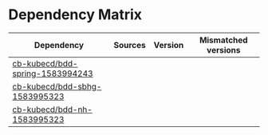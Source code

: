 # Dependency Matrix

Dependency | Sources | Version | Mismatched versions
---------- | ------- | ------- | -------------------
[cb-kubecd/bdd-spring-1583994243](https://github.com/cb-kubecd/bdd-spring-1583994243.git) |  | []() | 
[cb-kubecd/bdd-sbhg-1583995323](https://github.com/cb-kubecd/bdd-sbhg-1583995323.git) |  | []() | 
[cb-kubecd/bdd-nh-1583995323](https://github.com/cb-kubecd/bdd-nh-1583995323.git) |  | []() | 
